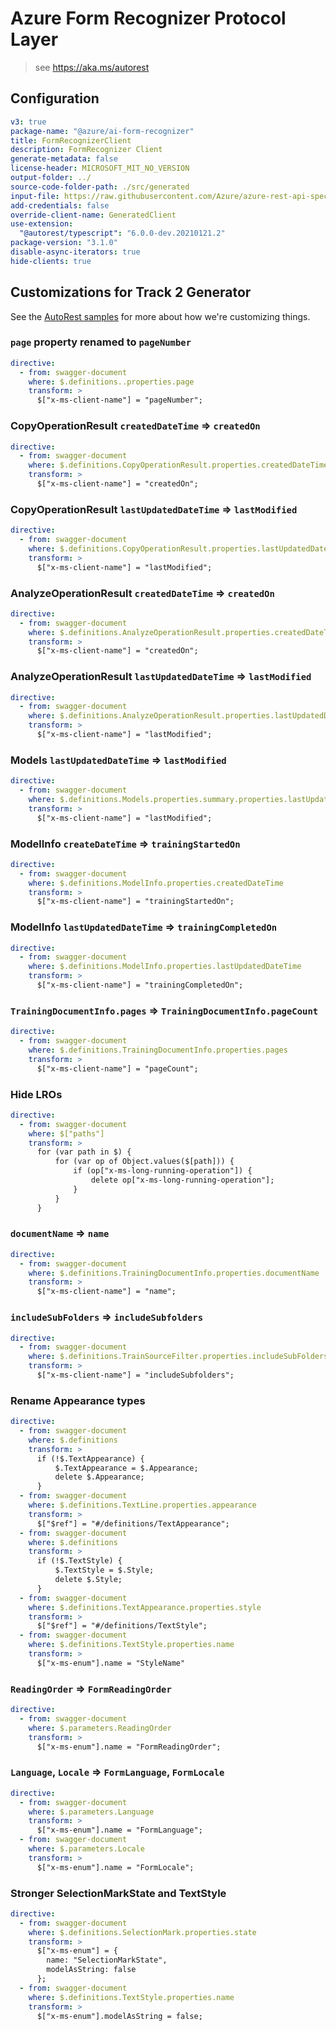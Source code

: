 # Azure Form Recognizer Protocol Layer

> see https://aka.ms/autorest

## Configuration

```yaml
v3: true
package-name: "@azure/ai-form-recognizer"
title: FormRecognizerClient
description: FormRecognizer Client
generate-metadata: false
license-header: MICROSOFT_MIT_NO_VERSION
output-folder: ../
source-code-folder-path: ./src/generated
input-file: https://raw.githubusercontent.com/Azure/azure-rest-api-specs/1a8a869d1a96dc007f116d320f5c2659323bbe7c/specification/cognitiveservices/data-plane/FormRecognizer/stable/v2.1/FormRecognizer.json
add-credentials: false
override-client-name: GeneratedClient
use-extension:
  "@autorest/typescript": "6.0.0-dev.20210121.2"
package-version: "3.1.0"
disable-async-iterators: true
hide-clients: true
```

## Customizations for Track 2 Generator

See the [AutoRest samples](https://github.com/Azure/autorest/tree/main/Samples/3b-custom-transformations)
for more about how we're customizing things.

### `page` property renamed to `pageNumber`

```yaml
directive:
  - from: swagger-document
    where: $.definitions..properties.page
    transform: >
      $["x-ms-client-name"] = "pageNumber";
```

### CopyOperationResult `createdDateTime` => `createdOn`

```yaml
directive:
  - from: swagger-document
    where: $.definitions.CopyOperationResult.properties.createdDateTime
    transform: >
      $["x-ms-client-name"] = "createdOn";
```

### CopyOperationResult `lastUpdatedDateTime` => `lastModified`

```yaml
directive:
  - from: swagger-document
    where: $.definitions.CopyOperationResult.properties.lastUpdatedDateTime
    transform: >
      $["x-ms-client-name"] = "lastModified";
```

### AnalyzeOperationResult `createdDateTime` => `createdOn`

```yaml
directive:
  - from: swagger-document
    where: $.definitions.AnalyzeOperationResult.properties.createdDateTime
    transform: >
      $["x-ms-client-name"] = "createdOn";
```

### AnalyzeOperationResult `lastUpdatedDateTime` => `lastModified`

```yaml
directive:
  - from: swagger-document
    where: $.definitions.AnalyzeOperationResult.properties.lastUpdatedDateTime
    transform: >
      $["x-ms-client-name"] = "lastModified";
```

### Models `lastUpdatedDateTime` => `lastModified`

```yaml
directive:
  - from: swagger-document
    where: $.definitions.Models.properties.summary.properties.lastUpdatedDateTime
    transform: >
      $["x-ms-client-name"] = "lastModified";
```

### ModelInfo `createDateTime` => `trainingStartedOn`

```yaml
directive:
  - from: swagger-document
    where: $.definitions.ModelInfo.properties.createdDateTime
    transform: >
      $["x-ms-client-name"] = "trainingStartedOn";
```

### ModelInfo `lastUpdatedDateTime` => `trainingCompletedOn`

```yaml
directive:
  - from: swagger-document
    where: $.definitions.ModelInfo.properties.lastUpdatedDateTime
    transform: >
      $["x-ms-client-name"] = "trainingCompletedOn";
```

### `TrainingDocumentInfo.pages` => `TrainingDocumentInfo.pageCount`

```yaml
directive:
  - from: swagger-document
    where: $.definitions.TrainingDocumentInfo.properties.pages
    transform: >
      $["x-ms-client-name"] = "pageCount";
```

### Hide LROs

```yaml
directive:
  - from: swagger-document
    where: $["paths"]
    transform: >
      for (var path in $) {
          for (var op of Object.values($[path])) {
              if (op["x-ms-long-running-operation"]) {
                  delete op["x-ms-long-running-operation"];
              }
          }
      }
```

### `documentName` => `name`

```yaml
directive:
  - from: swagger-document
    where: $.definitions.TrainingDocumentInfo.properties.documentName
    transform: >
      $["x-ms-client-name"] = "name";
```

### `includeSubFolders` => `includeSubfolders`

```yaml
directive:
  - from: swagger-document
    where: $.definitions.TrainSourceFilter.properties.includeSubFolders
    transform: >
      $["x-ms-client-name"] = "includeSubfolders";
```

### Rename Appearance types

```yaml
directive:
  - from: swagger-document
    where: $.definitions
    transform: >
      if (!$.TextAppearance) {
          $.TextAppearance = $.Appearance;
          delete $.Appearance;
      }
  - from: swagger-document
    where: $.definitions.TextLine.properties.appearance
    transform: >
      $["$ref"] = "#/definitions/TextAppearance";
  - from: swagger-document
    where: $.definitions
    transform: >
      if (!$.TextStyle) {
          $.TextStyle = $.Style;
          delete $.Style;
      }
  - from: swagger-document
    where: $.definitions.TextAppearance.properties.style
    transform: >
      $["$ref"] = "#/definitions/TextStyle";
  - from: swagger-document
    where: $.definitions.TextStyle.properties.name
    transform: >
      $["x-ms-enum"].name = "StyleName"
```

### `ReadingOrder` => `FormReadingOrder`

```yaml
directive:
  - from: swagger-document
    where: $.parameters.ReadingOrder
    transform: >
      $["x-ms-enum"].name = "FormReadingOrder";
```

### `Language`, `Locale` => `FormLanguage`, `FormLocale`

```yaml
directive:
  - from: swagger-document
    where: $.parameters.Language
    transform: >
      $["x-ms-enum"].name = "FormLanguage";
  - from: swagger-document
    where: $.parameters.Locale
    transform: >
      $["x-ms-enum"].name = "FormLocale";
```

### Stronger SelectionMarkState and TextStyle

```yaml
directive:
  - from: swagger-document
    where: $.definitions.SelectionMark.properties.state
    transform: >
      $["x-ms-enum"] = {
        name: "SelectionMarkState",
        modelAsString: false
      };
  - from: swagger-document
    where: $.definitions.TextStyle.properties.name
    transform: >
      $["x-ms-enum"].modelAsString = false;
```
